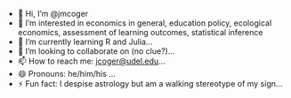 - 👋 Hi, I’m @jmcoger
- 👀 I’m interested in economics in general, education policy, ecological economics, assessment of learning outcomes, statistical inference
- 🌱 I’m currently learning R and Julia...
- 💞️ I’m looking to collaborate on (no clue?)...
- 📫 How to reach me: jcoger@udel.edu...
- 😄 Pronouns: he/him/his ...
- ⚡ Fun fact: I despise astrology but am a walking stereotype of my sign...

<!---
jmcoger/jmcoger is a ✨ special ✨ repository because its `README.md` (this file) appears on your GitHub profile.
You can click the Preview link to take a look at your changes.
--->
